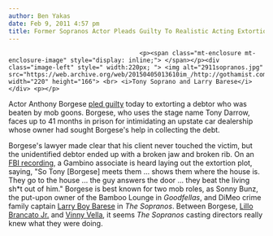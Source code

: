 ```yaml
---
author: Ben Yakas
date: Feb 9, 2011 4:57 pm
title: Former Sopranos Actor Pleads Guilty To Realistic Acting Extortion
---
```


	
										<p><span class="mt-enclosure mt-enclosure-image" style="display: inline;"> </span></p><div class="image-left" style=" width:220px; "> <img alt="2911sopranos.jpg" src="https://web.archive.org/web/20150405013610im_/http://gothamist.com/attachments/byakas/2911sopranos.jpg" width="220" height="166"> <br> <i>Tony Soprano and Larry Barese</i></div> <p></p>

<p>Actor Anthony Borgese <a href="https://web.archive.org/web/20150405013610/http://www.nydailynews.com/news/ny_crime/2011/02/09/2011-02-09_sopranos_actor_anthony_borgese_pleads_guilty_to_extortion_in_moblinked_beatdown.html">pled guilty</a> today to extorting a debtor who was beaten by mob goons. Borgese, who uses the stage name Tony Darrow, faces up to 41 months in prison for intimidating an upstate car dealership whose owner had sought Borgese&apos;s help in collecting the debt. </p>

<p>Borgese&apos;s lawyer made clear that his client never touched the victim, but the unidentified debtor ended up with a broken jaw and broken rib. On an <a href="https://web.archive.org/web/20150405013610/http://www.foxnews.com/entertainment/2011/02/09/sopranos-actor-plead-guilty-extortion/">FBI recording</a>, a Gambino associate is heard laying out the extortion plot, saying, &quot;So Tony [Borgese] meets them ... shows them where the house is. They go to the house ... the guy answers the door ... they beat the living sh*t out of him.&quot; Borgese is best known for two mob roles, as Sonny Bunz, the put-upon owner of the Bamboo Lounge in <em>Goodfellas</em>, and DiMeo crime family captain <a href="https://web.archive.org/web/20150405013610/http://en.wikipedia.org/wiki/Larry_Barese">Larry Boy Barese</a> in <em>The Sopranos</em>. Between Borgese, <a href="https://web.archive.org/web/20150405013610/http://gothamist.com/tags/lillobrancatojr">Lillo Brancato Jr.</a> and <a href="https://web.archive.org/web/20150405013610/http://gothamist.com/2010/06/22/rue_b_owner_testifies_about_violent.php">Vinny Vella</a>, it seems <em>The Sopranos</em> casting directors really knew what they were doing.</p>					
										
									
				
